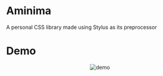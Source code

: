 # Aminima

A personal CSS library made using Stylus as its preprocessor

# Demo

<p align="center">
  <img src="https://i.imgur.com/2jOZZUC.png" alt="demo"/>
</p>
